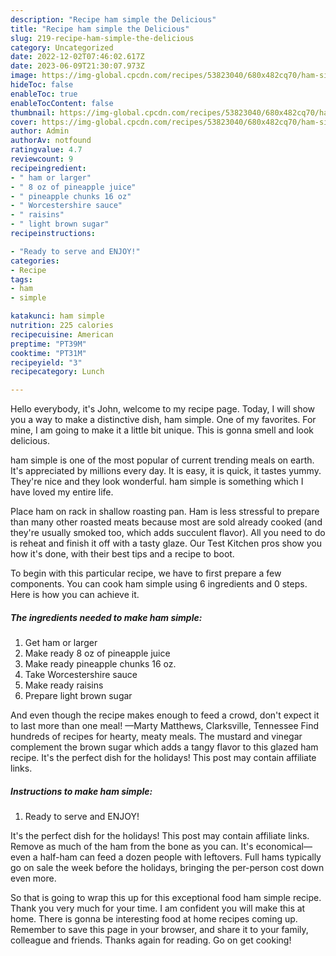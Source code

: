```yaml
---
description: "Recipe ham simple the Delicious"
title: "Recipe ham simple the Delicious"
slug: 219-recipe-ham-simple-the-delicious
category: Uncategorized
date: 2022-12-02T07:46:02.617Z
date: 2023-06-09T21:30:07.973Z
image: https://img-global.cpcdn.com/recipes/53823040/680x482cq70/ham-simple-recipe-main-photo.jpg
hideToc: false
enableToc: true
enableTocContent: false
thumbnail: https://img-global.cpcdn.com/recipes/53823040/680x482cq70/ham-simple-recipe-main-photo.jpg
cover: https://img-global.cpcdn.com/recipes/53823040/680x482cq70/ham-simple-recipe-main-photo.jpg
author: Admin
authorAv: notfound
ratingvalue: 4.7
reviewcount: 9
recipeingredient:
- " ham or larger"
- " 8 oz of pineapple juice"
- " pineapple chunks 16 oz"
- " Worcestershire sauce"
- " raisins"
- " light brown sugar"
recipeinstructions:

- "Ready to serve and ENJOY!"
categories:
- Recipe
tags:
- ham
- simple

katakunci: ham simple 
nutrition: 225 calories
recipecuisine: American
preptime: "PT39M"
cooktime: "PT31M"
recipeyield: "3"
recipecategory: Lunch

---
```



Hello everybody, it's John, welcome to my recipe page. Today, I will show you a way to make a distinctive dish, ham simple. One of my favorites. For mine, I am going to make it a little bit unique. This is gonna smell and look delicious.

ham simple is one of the most popular of current trending meals on earth. It's appreciated by millions every day. It is easy, it is quick, it tastes yummy. They're nice and they look wonderful. ham simple is something which I have loved my entire life.

Place ham on rack in shallow roasting pan. Ham is less stressful to prepare than many other roasted meats because most are sold already cooked (and they&#39;re usually smoked too, which adds succulent flavor). All you need to do is reheat and finish it off with a tasty glaze. Our Test Kitchen pros show you how it&#39;s done, with their best tips and a recipe to boot.


To begin with this particular recipe, we have to first prepare a few components. You can cook ham simple using 6 ingredients and 0 steps. Here is how you can achieve it.

<!--inarticleads1-->

##### The ingredients needed to make ham simple:

1. Get  ham or larger
1. Make ready  8 oz of pineapple juice
1. Make ready  pineapple chunks 16 oz.
1. Take  Worcestershire sauce
1. Make ready  raisins
1. Prepare  light brown sugar


And even though the recipe makes enough to feed a crowd, don&#39;t expect it to last more than one meal! —Marty Matthews, Clarksville, Tennessee Find hundreds of recipes for hearty, meaty meals. The mustard and vinegar complement the brown sugar which adds a tangy flavor to this glazed ham recipe. It&#39;s the perfect dish for the holidays! This post may contain affiliate links. 

<!--inarticleads2-->

##### Instructions to make ham simple:


1. Ready to serve and ENJOY!

It&#39;s the perfect dish for the holidays! This post may contain affiliate links. Remove as much of the ham from the bone as you can. It&#39;s economical—even a half-ham can feed a dozen people with leftovers. Full hams typically go on sale the week before the holidays, bringing the per-person cost down even more. 

So that is going to wrap this up for this exceptional food ham simple recipe. Thank you very much for your time. I am confident you will make this at home. There is gonna be interesting food at home recipes coming up. Remember to save this page in your browser, and share it to your family, colleague and friends. Thanks again for reading. Go on get cooking!
